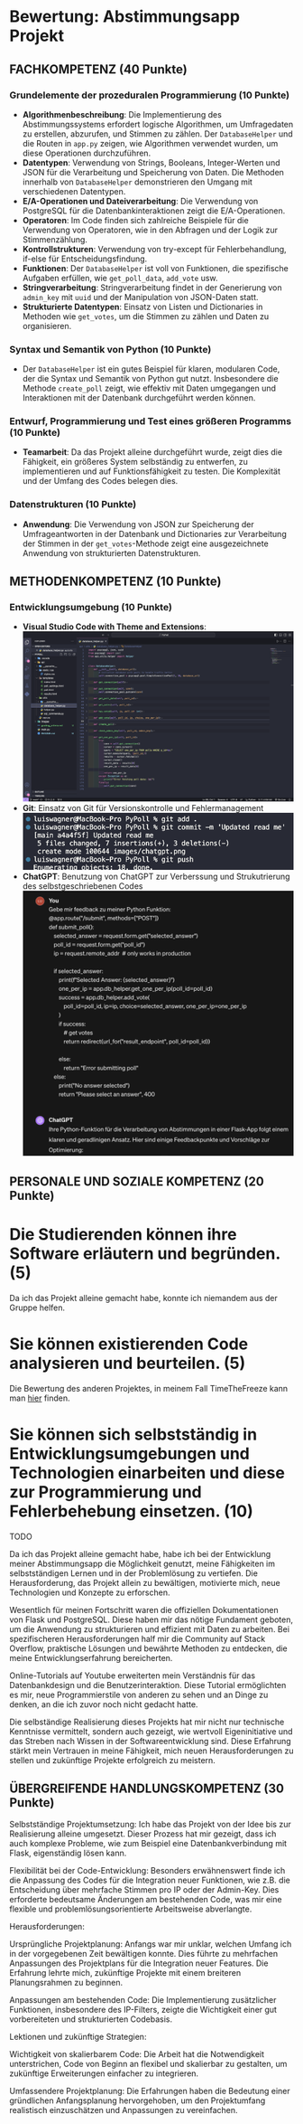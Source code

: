 
# Bewertung: Abstimmungsapp Projekt

## FACHKOMPETENZ (40 Punkte)

### Grundelemente der prozeduralen Programmierung (10 Punkte)
- **Algorithmenbeschreibung**: Die Implementierung des Abstimmungssystems erfordert logische Algorithmen, um Umfragedaten zu erstellen, abzurufen, und Stimmen zu zählen. Der `DatabaseHelper` und die Routen in `app.py` zeigen, wie Algorithmen verwendet wurden, um diese Operationen durchzuführen.
- **Datentypen**: Verwendung von Strings, Booleans, Integer-Werten und JSON für die Verarbeitung und Speicherung von Daten. Die Methoden innerhalb von `DatabaseHelper` demonstrieren den Umgang mit verschiedenen Datentypen.
- **E/A-Operationen und Dateiverarbeitung**: Die Verwendung von PostgreSQL für die Datenbankinteraktionen zeigt die E/A-Operationen. 
- **Operatoren**: Im Code finden sich zahlreiche Beispiele für die Verwendung von Operatoren, wie in den Abfragen und der Logik zur Stimmenzählung.
- **Kontrollstrukturen**: Verwendung von try-except für Fehlerbehandlung, if-else für Entscheidungsfindung.
- **Funktionen**: Der `DatabaseHelper` ist voll von Funktionen, die spezifische Aufgaben erfüllen, wie `get_poll_data`, `add_vote` usw.
- **Stringverarbeitung**: Stringverarbeitung findet in der Generierung von `admin_key` mit `uuid` und der Manipulation von JSON-Daten statt.
- **Strukturierte Datentypen**: Einsatz von Listen und Dictionaries in Methoden wie `get_votes`, um die Stimmen zu zählen und Daten zu organisieren.

### Syntax und Semantik von Python (10 Punkte)
- Der `DatabaseHelper` ist ein gutes Beispiel für klaren, modularen Code, der die Syntax und Semantik von Python gut nutzt. Insbesondere die Methode `create_poll` zeigt, wie effektiv mit Daten umgegangen und Interaktionen mit der Datenbank durchgeführt werden können.

### Entwurf, Programmierung und Test eines größeren Programms (10 Punkte)
- **Teamarbeit**: Da das Projekt alleine durchgeführt wurde, zeigt dies die Fähigkeit, ein größeres System selbständig zu entwerfen, zu implementieren und auf Funktionsfähigkeit zu testen. Die Komplexität und der Umfang des Codes belegen dies.

### Datenstrukturen (10 Punkte)
- **Anwendung**: Die Verwendung von JSON zur Speicherung der Umfrageantworten in der Datenbank und Dictionaries zur Verarbeitung der Stimmen in der `get_votes`-Methode zeigt eine ausgezeichnete Anwendung von strukturierten Datenstrukturen.

## METHODENKOMPETENZ (10 Punkte)

### Entwicklungsumgebung (10 Punkte)
- **Visual Studio Code with Theme and Extensions**: ![Visual Studio Code](https://github.com/LxisW/PyPoll/blob/main/images/vsc.png)
- **Git**: Einsatz von Git für Versionskontrolle und Fehlermanagement ![GIT](https://github.com/LxisW/PyPoll/blob/main/images/git.png) 
- **ChatGPT**: Benutzung von ChatGPT zur Verberssung und Strukutrierung des selbstgeschriebenen Codes ![ChatGPT](https://github.com/LxisW/PyPoll/blob/main/images/chatgpt.png)



## PERSONALE UND SOZIALE KOMPETENZ (20 Punkte)

# Die Studierenden können ihre Software erläutern und begründen. (5)
<!-- Jeder in der Gruppe: You have helped someone else and taught something to a fellow student (get a support message from one person) -->
Da ich das Projekt alleine gemacht habe, konnte ich niemandem aus der Gruppe helfen.

# Sie können existierenden Code analysieren und beurteilen. (5)
<!-- Pro Gruppe:You have critiqued another group project. Link to your critique here (another wiki page on your git) and link the project in the critique, use these evaluation criteria to critique the other project. Make sure they get a top grade after making the suggested changes -->
Die Bewertung des anderen Projektes, in meinem Fall TimeTheFreeze kann man [hier](https://github.com/LxisW/PyPoll/blob/main/grading_time_the_freeze.md) finden.

# Sie können sich selbstständig in Entwicklungsumgebungen und Technologien einarbeiten und diese zur Programmierung und Fehlerbehebung einsetzen. (10)
<!-- Which technology did you learn outside of the teacher given input -->
<!-- Did you or your group get help from someone in the classroom (get a support message here from the person who helped you) -->
TODO

Da ich das Projekt alleine gemacht habe, habe ich bei der Entwicklung meiner Abstimmungsapp die Möglichkeit genutzt, meine Fähigkeiten im selbstständigen Lernen und in der Problemlösung zu vertiefen. Die Herausforderung, das Projekt allein zu bewältigen, motivierte mich, neue Technologien und Konzepte zu erforschen.

Wesentlich für meinen Fortschritt waren die offiziellen Dokumentationen von Flask und PostgreSQL. Diese haben mir das nötige Fundament geboten, um die Anwendung zu strukturieren und effizient mit Daten zu arbeiten. Bei spezifischeren Herausforderungen half mir die Community auf Stack Overflow, praktische Lösungen und bewährte Methoden zu entdecken, die meine Entwicklungserfahrung bereicherten.

Online-Tutorials auf Youtube erweiterten mein Verständnis für das Datenbankdesign und die Benutzerinteraktion. Diese Tutorial ermöglichten es mir, neue Programmierstile von anderen zu sehen und an Dinge zu denken, an die ich zuvor noch nicht gedacht hatte.

Die selbständige Realisierung dieses Projekts hat mir nicht nur technische Kenntnisse vermittelt, sondern auch gezeigt, wie wertvoll Eigeninitiative und das Streben nach Wissen in der Softwareentwicklung sind. Diese Erfahrung stärkt mein Vertrauen in meine Fähigkeit, mich neuen Herausforderungen zu stellen und zukünftige Projekte erfolgreich zu meistern.

## ÜBERGREIFENDE HANDLUNGSKOMPETENZ (30 Punkte)
<!-- Which parts of your project are you proud of and why (describe, analyse, link) -->
<!-- Where were the problems with your implementation, timeline, functionality, team management (describe, analyse, reflect from past to future, link if relevant) -->
Selbstständige Projektumsetzung: Ich habe das Projekt von der Idee bis zur Realisierung alleine umgesetzt. Dieser Prozess hat mir gezeigt, dass ich auch komplexe Probleme, wie zum Beispiel eine Datenbankverbindung mit Flask, eigenständig lösen kann.

Flexibilität bei der Code-Entwicklung: Besonders erwähnenswert finde ich die Anpassung des Codes für die Integration neuer Funktionen, wie z.B. die Entscheidung über mehrfache Stimmen pro IP oder der Admin-Key. Dies erforderte bedeutsame Änderungen am bestehenden Code, was mir eine flexible und problemlösungsorientierte Arbeitsweise abverlangte.

Herausforderungen:

Ursprüngliche Projektplanung: Anfangs war mir unklar, welchen Umfang ich in der vorgegebenen Zeit bewältigen konnte. Dies führte zu mehrfachen Anpassungen des Projektplans für die Integration neuer Features. Die Erfahrung lehrte mich, zukünftige Projekte mit einem breiteren Planungsrahmen zu beginnen.

Anpassungen am bestehenden Code: Die Implementierung zusätzlicher Funktionen, insbesondere des IP-Filters, zeigte die Wichtigkeit einer gut vorbereiteten und strukturierten Codebasis.

Lektionen und zukünftige Strategien:

Wichtigkeit von skalierbarem Code: Die Arbeit hat die Notwendigkeit unterstrichen, Code von Beginn an flexibel und skalierbar zu gestalten, um zukünftige Erweiterungen einfacher zu integrieren.

Umfassendere Projektplanung: Die Erfahrungen haben die Bedeutung einer gründlichen Anfangsplanung hervorgehoben, um den Projektumfang realistisch einzuschätzen und Anpassungen zu vereinfachen.

